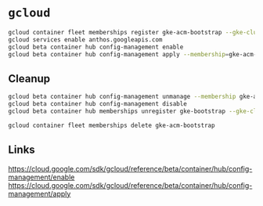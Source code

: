 # `gcloud`

```sh
gcloud container fleet memberships register gke-acm-bootstrap --gke-cluster=europe-west2/gke-acm-bootstrap --enable-workload-identity
gcloud services enable anthos.googleapis.com
gcloud beta container hub config-management enable
gcloud beta container hub config-management apply --membership=gke-acm-bootstrap --config=apply-spec.yaml
```

## Cleanup

```sh
gcloud beta container hub config-management unmanage --membership gke-acm-bootstrap
gcloud beta container hub config-management disable
gcloud beta container hub memberships unregister gke-bootstrap --gke-cluster=europe-west2/gke-acm-bootstrap
```

```sh
gcloud container fleet memberships delete gke-acm-bootstrap
```

## Links

<https://cloud.google.com/sdk/gcloud/reference/beta/container/hub/config-management/enable>
<https://cloud.google.com/sdk/gcloud/reference/beta/container/hub/config-management/apply>
